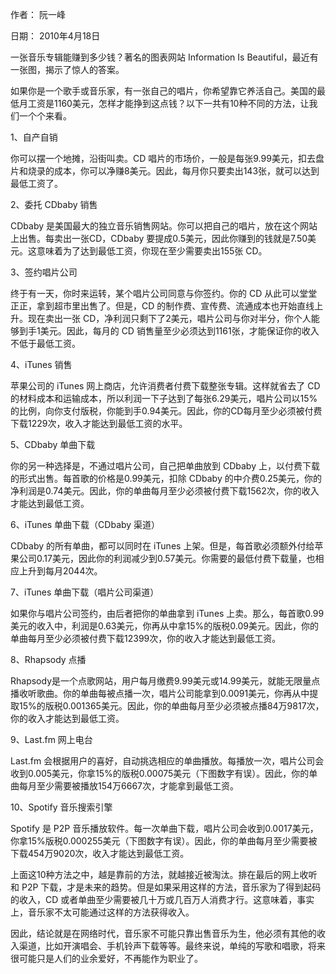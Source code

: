 作者： 阮一峰

日期： 2010年4月18日

一张音乐专辑能赚到多少钱？著名的图表网站 Information Is Beautiful，最近有一张图，揭示了惊人的答案。

如果你是一个歌手或音乐家，有一张自己的唱片，你希望靠它养活自己。美国的最低月工资是1160美元，怎样才能挣到这点钱？以下一共有10种不同的方法，让我们一个个来看。

1、自产自销

你可以摆一个地摊，沿街叫卖。CD 唱片的市场价，一般是每张9.99美元，扣去盘片和烧录的成本，你可以净赚8美元。因此，每月你只要卖出143张，就可以达到最低工资了。

2、委托 CDbaby 销售

CDbaby 是美国最大的独立音乐销售网站。你可以把自己的唱片，放在这个网站上出售。每卖出一张CD，CDbaby 要提成0.5美元，因此你赚到的钱就是7.50美元。这意味着为了达到最低工资，你现在至少需要卖出155张 CD。

3、签约唱片公司

终于有一天，你时来运转，某个唱片公司同意与你签约。你的 CD 从此可以堂堂正正，拿到超市里出售了。但是，CD 的制作费、宣传费、流通成本也开始直线上升。现在卖出一张 CD，净利润只剩下了2美元，唱片公司与你对半分，你个人能够到手1美元。因此，每月的 CD 销售量至少必须达到1161张，才能保证你的收入不低于最低工资。

4、iTunes 销售

苹果公司的 iTunes 网上商店，允许消费者付费下载整张专辑。这样就省去了 CD 的材料成本和运输成本，所以利润一下子达到了每张6.29美元，唱片公司以15%的比例，向你支付版税，你能到手0.94美元。因此，你的CD每月至少必须被付费下载1229次，收入才能达到最低工资的水平。

5、CDbaby 单曲下载

你的另一种选择是，不通过唱片公司，自己把单曲放到 CDbaby 上，以付费下载的形式出售。每首歌的价格是0.99美元，扣除 CDbaby 的中介费0.25美元，你的净利润是0.74美元。因此，你的单曲每月至少必须被付费下载1562次，你的收入才能达到最低工资。

6、iTunes 单曲下载（CDbaby 渠道）

CDbaby 的所有单曲，都可以同时在 iTunes 上架。但是，每首歌必须额外付给苹果公司0.17美元，因此你的利润减少到0.57美元。你需要的最低付费下载量，也相应上升到每月2044次。

7、iTunes 单曲下载（唱片公司渠道）

如果你与唱片公司签约，由后者把你的单曲拿到 iTunes 上卖。那么，每首歌0.99美元的收入中，利润是0.63美元，你再从中拿15%的版税0.09美元。因此，你的单曲每月至少必须被付费下载12399次，你的收入才能达到最低工资。

8、Rhapsody 点播

Rhapsody是一个点歌网站，用户每月缴费9.99美元或14.99美元，就能无限量点播收听歌曲。你的单曲每被点播一次，唱片公司能拿到0.0091美元，你再从中提取15%的版税0.001365美元。因此，你的单曲每月至少必须被点播84万9817次，你的收入才能达到最低工资。

9、Last.fm 网上电台

Last.fm 会根据用户的喜好，自动挑选相应的单曲播放。每播放一次，唱片公司会收到0.005美元，你拿15%的版税0.00075美元（下图数字有误）。因此，你的单曲每月至少需要被播放154万6667次，才能拿到最低工资。

10、Spotify 音乐搜索引擎

Spotify 是 P2P 音乐播放软件。每一次单曲下载，唱片公司会收到0.0017美元，你拿15%版税0.000255美元（下图数字有误）。因此，你的单曲每月至少需要被下载454万9020次，收入才能达到最低工资。

上面这10种方法之中，越是靠前的方法，就越接近被淘汰。排在最后的网上收听和 P2P 下载，才是未来的趋势。但是如果采用这样的方法，音乐家为了得到起码的收入，CD 或者单曲至少需要被几十万或几百万人消费才行。这意味着，事实上，音乐家不太可能通过这样的方法获得收入。

因此，结论就是在网络时代，音乐家不可能只靠出售音乐为生，他必须有其他的收入渠道，比如开演唱会、手机铃声下载等等。最终来说，单纯的写歌和唱歌，将来很可能只是人们的业余爱好，不再能作为职业了。